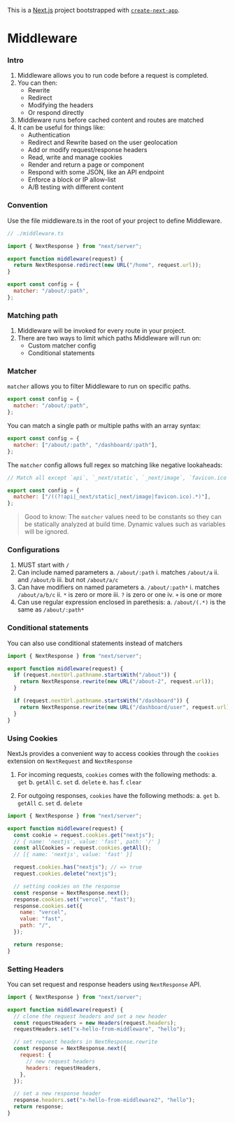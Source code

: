 This is a [Next.js](https://nextjs.org/) project bootstrapped with [`create-next-app`](https://github.com/vercel/next.js/tree/canary/packages/create-next-app).

# Middleware

### Intro

1. Middleware allows you to run code before a request is completed.
2. You can then:
   - Rewrite
   - Redirect
   - Modifying the headers
   - Or respond directly
3. Middleware runs before cached content and routes are matched
4. It can be useful for things like:
   - Authentication
   - Redirect and Rewrite based on the user geolocation
   - Add or modify request/response headers
   - Read, write and manage cookies
   - Render and return a page or component
   - Respond with some JSON, like an API endpoint
   - Enforce a block or IP allow-list
   - A/B testing with different content

### Convention

Use the file middleware.ts in the root of your project to define Middleware.

```js
// ./middleware.ts

import { NextResponse } from "next/server";

export function middleware(request) {
  return NextResponse.redirect(new URL("/home", request.url));
}

export const config = {
  matcher: "/about/:path",
};
```

### Matching path

1. Middleware will be invoked for every route in your project.
2. There are two ways to limit which paths Middleware will run on:
   - Custom matcher config
   - Conditional statements

### Matcher

`matcher` allows you to filter Middleware to run on specific paths.

```js
export const config = {
  matcher: "/about/:path",
};
```

You can match a single path or multiple paths with an array syntax:

```js
export const config = {
  matcher: ["/about/:path", "/dashboard/:path"],
};
```

The `matcher` config allows full regex so matching like negative lookaheads:

```js
// Match all except `api`, `_next/static`, `_next/image`, `favicon.ico`

export const config = {
  matcher: ["/((?!api|_next/static|_next/image|favicon.ico).*)"],
};
```

> Good to know: The `matcher` values need to be constants so they can be statically analyzed at build time. Dynamic values such as variables will be ignored.

### Configurations

1. MUST start with `/`
2. Can include named parameters
   a. `/about/:path`
   i. matches `/about/a`
   ii. and `/about/b`
   iii. but not `/about/a/c`
3. Can have modifiers on named parameters
   a. `/about/:path*`
   i. matches `/about/a/b/c`
   ii. `*` is zero or more
   iii. `?` is zero or one
   iv. `+` is one or more
4. Can use regular expression enclosed in parethesis:
   a. `/about/(.*)` is the same as `/about/:path*`

### Conditional statements

You can also use conditional statements instead of matchers

```js
import { NextResponse } from "next/server";

export function middleware(request) {
  if (request.nextUrl.pathname.startsWith("/about")) {
    return NextResponse.rewrite(new URL("/about-2", request.url));
  }

  if (request.nextUrl.pathname.startsWith("/dashboard")) {
    return NextResponse.rewrite(new URL("/dashboard/user", request.url));
  }
}
```

### Using Cookies

NextJs provides a convenient way to access cookies through the `cookies` extension on `NextRequest` and `NextResponse`

1. For incoming requests, `cookies` comes with the following methods:
   a. `get`
   b. `getAll`
   c. `set`
   d. `delete`
   e. `has`
   f. `clear`

2. For outgoing responses, `cookies` have the following methods:
   a. `get`
   b. `getAll`
   c. `set`
   d. `delete`

```js
import { NextResponse } from "next/server";

export function middleware(request) {
  const cookie = request.cookies.get("nextjs");
  // { name: 'nextjs', value: 'fast', path: '/' }
  const allCookies = request.cookies.getAll();
  // [{ name: 'nextjs', value: 'fast' }]

  request.cookies.has("nextjs"); // => true
  request.cookies.delete("nextjs");

  // setting cookies on the response
  const response = NextResponse.next();
  response.cookies.set("vercel", "fast");
  response.cookies.set({
    name: "vercel",
    value: "fast",
    path: "/",
  });

  return response;
}
```

### Setting Headers

You can set request and response headers using `NextResponse` API.

```js
import { NextResponse } from "next/server";

export function middleware(request) {
  // clone the request headers and set a new header
  const requestHeaders = new Headers(request.headers);
  requestHeaders.set("x-hello-from-middleware", "hello");

  // set request headers in NextResponse.rewrite
  const response = NextResponse.next({
    request: {
      // new request headers
      headers: requestHeaders,
    },
  });

  // set a new response header
  response.headers.set("x-hello-from-middleware2", "hello");
  return response;
}
```
